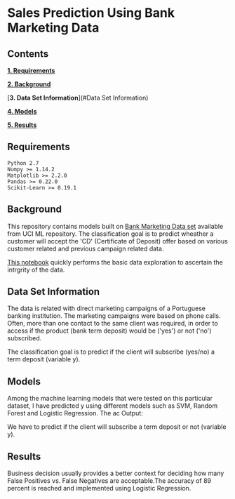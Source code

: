 # Sales Prediction Using Bank Marketing Data

## Contents

[**1. Requirements**](#Requirements)

[**2. Background**](#background)

[**3. Data Set Information**](#Data Set Information)

[**4. Models**](#Models)

[**5. Results**](#results)

## <a name="Requirements">Requirements</a>


    Python 2.7
    Numpy >= 1.14.2
    Matplotlib >= 2.2.0
    Pandas >= 0.22.0
    Scikit-Learn >= 0.19.1

## <a name="background">Background</a>

This repository contains models built on [Bank Marketing Data set](http://archive.ics.uci.edu/ml/datasets/Bank+Marketing) available from UCI ML repository. The classification goal is to predict wheather a customer will accept the 'CD' (Certificate of Deposit) offer based on various customer related and previous campaign related data.

[This notebook](https://nbviewer.jupyter.org/github/des137/MarketingClassification/blob/master/eda.ipynb) quickly performs the basic data exploration to ascertain the intrgrity of the data.

## <a name="Data Set Information">Data Set Information</a>
The data is related with direct marketing campaigns of a Portuguese banking institution. The marketing campaigns were based on phone calls. Often, more than one contact to the same client was required, in order to access if the product (bank term deposit) would be ('yes') or not ('no') subscribed.

The classification goal is to predict if the client will subscribe (yes/no) a term deposit (variable y).

## <a name="Models">Models</a>
Among the machine learning models that were tested on this particular dataset, I have predicted y using different models such as SVM, Random Forest and Logistic Regression. The ac
Output:

We have to predict if the client will subscribe a term deposit or not (variable y).

## <a name="results">Results</a>

Business decision usually provides a better context for deciding how many False Positives vs. False Negatives are acceptable.The accuracy of 89 percent is reached and implemented using Logistic Regression. 


